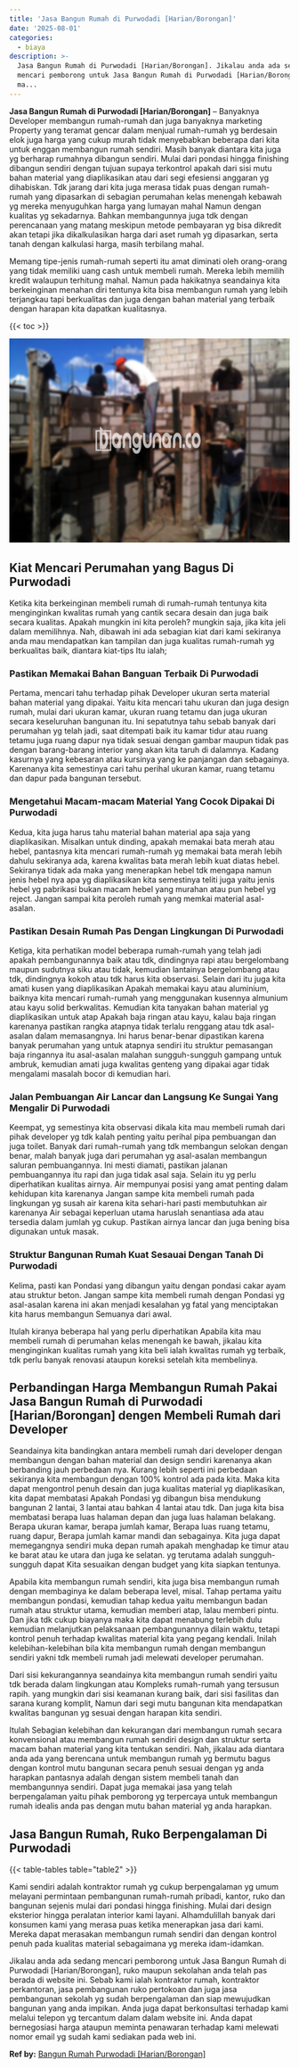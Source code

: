 ```yaml
---
title: 'Jasa Bangun Rumah di Purwodadi [Harian/Borongan]'
date: '2025-08-01'
categories:
  - biaya
description: >-
  Jasa Bangun Rumah di Purwodadi [Harian/Borongan]. Jikalau anda ada sedang
  mencari pemborong untuk Jasa Bangun Rumah di Purwodadi [Harian/Borongan], ruko
  ma...
---
```


**Jasa Bangun Rumah di Purwodadi \[Harian/Borongan\]** – Banyaknya Developer membangun rumah-rumah dan juga banyaknya marketing Property yang teramat gencar dalam menjual rumah-rumah yg berdesain elok juga harga yang cukup murah tidak menyebabkan beberapa dari kita untuk enggan membangun rumah sendiri. Masih banyak diantara kita juga yg berharap rumahnya dibangun sendiri. Mulai dari pondasi hingga finishing dibangun sendiri dengan tujuan supaya terkontrol apakah dari sisi mutu bahan material yang diaplikasikan atau dari segi efesiensi anggaran yg dihabiskan. Tdk jarang dari kita juga merasa tidak puas dengan rumah-rumah yang dipasarkan di sebagian perumahan kelas menengah kebawah yg mereka menyuguhkan harga yang lumayan mahal Namun dengan kualitas yg sekadarnya. Bahkan membangunnya juga tdk dengan perencanaan yang matang meskipun metode pembayaran yg bisa dikredit akan tetapi jika dikalkulasikan harga dari aset rumah yg dipasarkan, serta tanah dengan kalkulasi harga, masih terbilang mahal.

Memang tipe-jenis rumah-rumah seperti itu amat diminati oleh orang-orang yang tidak memiliki uang cash untuk membeli rumah. Mereka lebih memilih kredit walaupun terhitung mahal. Namun pada hakikatnya seandainya kita berkeinginan menahan diri tentunya kita bisa membangun rumah yang lebih terjangkau tapi berkualitas dan juga dengan bahan material yang terbaik dengan harapan kita dapatkan kualitasnya.

{{< toc >}}

![Jasa Bangun Rumah di Purwodadi [Harian/Borongan]](/images/borong-bangunan-42.png)

## Kiat Mencari Perumahan yang Bagus Di Purwodadi

Ketika kita berkeinginan membeli rumah di rumah-rumah tentunya kita menginginkan kwalitas rumah yang cantik secara desain dan juga baik secara kualitas. Apakah mungkin ini kita peroleh? mungkin saja, jika kita jeli dalam memilihnya. Nah, dibawah ini ada sebagian kiat dari kami sekiranya anda mau mendapatkan kan tampilan dan juga kualitas rumah-rumah yg berkualitas baik, diantara kiat-tips Itu ialah;

### Pastikan Memakai Bahan Banguan Terbaik Di Purwodadi

Pertama, mencari tahu terhadap pihak Developer ukuran serta material bahan material yang dipakai. Yaitu kita mencari tahu ukuran dan juga design rumah, mulai dari ukuran kamar, ukuran ruang tetamu dan juga ukuran secara keseluruhan bangunan itu. Ini sepatutnya tahu sebab banyak dari perumahan yg telah jadi, saat ditempati baik itu kamar tidur atau ruang tetamu juga ruang dapur nya tidak sesuai dengan gambar maupun tidak pas dengan barang-barang interior yang akan kita taruh di dalamnya. Kadang kasurnya yang kebesaran atau kursinya yang ke panjangan dan sebagainya. Karenanya kita semestinya cari tahu perihal ukuran kamar, ruang tetamu dan dapur pada bangunan tersebut.

### Mengetahui Macam-macam Material Yang Cocok Dipakai Di Purwodadi

Kedua, kita juga harus tahu material bahan material apa saja yang diaplikasikan. Misalkan untuk dinding, apakah memakai bata merah atau hebel, pantasnya kita mencari rumah-rumah yg memakai bata merah lebih dahulu sekiranya ada, karena kwalitas bata merah lebih kuat diatas hebel. Sekiranya tidak ada maka yang menerapkan hebel tdk mengapa namun jenis hebel nya apa yg diaplikasikan kita semestinya teliti juga yaitu jenis hebel yg pabrikasi bukan macam hebel yang murahan atau pun hebel yg reject. Jangan sampai kita peroleh rumah yang memkai material asal-asalan.

### Pastikan Desain Rumah Pas Dengan Lingkungan Di Purwodadi

Ketiga, kita perhatikan model beberapa rumah-rumah yang telah jadi apakah pembangunannya baik atau tdk, dindingnya rapi atau bergelombang maupun sudutnya siku atau tidak, kemudian lantainya bergelombang atau tdk, dindingnya kokoh atau tdk harus kita observasi. Selain dari itu juga kita amati kusen yang diaplikasikan Apakah memakai kayu atau aluminium, baiknya kita mencari rumah-rumah yang menggunakan kusennya almunium atau kayu solid berkwalitas. Kemudian kita tanyakan bahan material yg diaplikasikan untuk atap Apakah baja ringan atau kayu, kalau baja ringan karenanya pastikan rangka atapnya tidak terlalu renggang atau tdk asal-asalan dalam memasangnya. Ini harus benar-benar dipastikan karena banyak perumahan yang untuk atapnya sendiri itu struktur pemasangan baja ringannya itu asal-asalan malahan sungguh-sungguh gampang untuk ambruk, kemudian amati juga kwalitas genteng yang dipakai agar tidak mengalami masalah bocor di kemudian hari.

### Jalan Pembuangan Air Lancar dan Langsung Ke Sungai Yang Mengalir Di Purwodadi

Keempat, yg semestinya kita observasi dikala kita mau membeli rumah dari pihak developer yg tdk kalah penting yaitu perihal pipa pembuangan dan juga toilet. Banyak dari rumah-rumah yang tdk membangun selokan dengan benar, malah banyak juga dari perumahan yg asal-asalan membangun saluran pembuangannya. Ini mesti diamati, pastikan jalanan pembuangannya itu rapi dan juga tidak asal saja. Selain itu yg perlu diperhatikan kualitas airnya. Air mempunyai posisi yang amat penting dalam kehidupan kita karenanya Jangan sampe kita membeli rumah pada lingkungan yg susah air karena kita sehari-hari pasti membutuhkan air karenanya Air sebagai keperluan utama haruslah senantiasa ada atau tersedia dalam jumlah yg cukup. Pastikan airnya lancar dan juga bening bisa digunakan untuk masak.

### Struktur Bangunan Rumah Kuat Sesauai Dengan Tanah Di Purwodadi

Kelima, pasti kan Pondasi yang dibangun yaitu dengan pondasi cakar ayam atau struktur beton. Jangan sampe kita membeli rumah dengan Pondasi yg asal-asalan karena ini akan menjadi kesalahan yg fatal yang menciptakan kita harus membangun Semuanya dari awal.

Itulah kiranya beberapa hal yang perlu diperhatikan Apabila kita mau membeli rumah di perumahan kelas menengah ke bawah, jikalau kita menginginkan kualitas rumah yang kita beli ialah kwalitas rumah yg terbaik, tdk perlu banyak renovasi ataupun koreksi setelah kita membelinya.

## Perbandingan Harga Membangun Rumah Pakai Jasa Bangun Rumah di Purwodadi \[Harian/Borongan\] dengen Membeli Rumah dari Developer

Seandainya kita bandingkan antara membeli rumah dari developer dengan membangun dengan bahan material dan design sendiri karenanya akan berbanding jauh perbedaan nya. Kurang lebih seperti ini perbedaan sekiranya kita membangun dengan 100% kontrol ada pada kita. Maka kita dapat mengontrol penuh desain dan juga kualitas material yg diaplikasikan, kita dapat membatasi Apakah Pondasi yg dibangun bisa mendukung bangunan 2 lantai, 3 lantai atau bahkan 4 lantai atau tdk. Dan juga kita bisa membatasi berapa luas halaman depan dan juga luas halaman belakang. Berapa ukuran kamar, berapa jumlah kamar, Berapa luas ruang tetamu, ruang dapur, Berapa jumlah kamar mandi dan sebagainya. Kita juga dapat memegangnya sendiri muka depan rumah apakah menghadap ke timur atau ke barat atau ke utara dan juga ke selatan. yg terutama adalah sungguh-sungguh dapat Kita sesuaikan dengan budget yang kita siapkan tentunya.

Apabila kita membangun rumah sendiri, kita juga bisa membangun rumah dengan membaginya ke dalam beberapa level, misal. Tahap pertama yaitu membangun pondasi, kemudian tahap kedua yaitu membangun badan rumah atau struktur utama, kemudian memberi atap, lalau memberi pintu. Dan jika tdk cukup biayanya maka kita dapat menabung terlebih dulu kemudian melanjutkan pelaksanaan pembangunannya dilain waktu, tetapi kontrol penuh terhadap kwalitas material kita yang pegang kendali. Inilah kelebihan-kelebihan bila kita membangun rumah dengan membangun sendiri yakni tdk membeli rumah jadi melewati developer perumahan.

Dari sisi kekurangannya seandainya kita membangun rumah sendiri yaitu tdk berada dalam lingkungan atau Kompleks rumah-rumah yang tersusun rapih. yang mungkin dari sisi keamanan kurang baik, dari sisi fasilitas dan sarana kurang komplit, Namun dari segi mutu bangunan kita mendapatkan kwalitas bangunan yg sesuai dengan harapan kita sendiri.

Itulah Sebagian kelebihan dan kekurangan dari membangun rumah secara konvensional atau membangun rumah sendiri design dan struktur serta macam bahan material yang kita tentukan sendiri. Nah, jikalau ada diantara anda ada yang berencana untuk membangun rumah yg bermutu bagus dengan kontrol mutu bangunan secara penuh sesuai dengan yg anda harapkan pantasnya adalah dengan sistem membeli tanah dan membangunnya sendiri. Dapat juga memakai jasa yang telah berpengalaman yaitu pihak pemborong yg terpercaya untuk membangun rumah idealis anda pas dengan mutu bahan material yg anda harapkan.

## Jasa Bangun Rumah, Ruko Berpengalaman Di Purwodadi

{{< table-tables table="table2" >}}

Kami sendiri adalah kontraktor rumah yg cukup berpengalaman yg umum melayani permintaan pembangunan rumah-rumah pribadi, kantor, ruko dan bangunan sejenis mulai dari pondasi hingga finishing. Mulai dari design eksterior hingga peralatan interior kami layani. Alhamdulillah banyak dari konsumen kami yang merasa puas ketika menerapkan jasa dari kami. Mereka dapat merasakan membangun rumah sendiri dan dengan kontrol penuh pada kualitas material sebagaimana yg mereka idam-idamkan.

Jikalau anda ada sedang mencari pemborong untuk Jasa Bangun Rumah di Purwodadi \[Harian/Borongan\], ruko maupun sekolahan anda telah pas berada di website ini. Sebab kami ialah kontraktor rumah, kontraktor perkantoran, jasa pembangunan ruko pertokoan dan juga jasa pembangunan sekolah yg sudah berpengalaman dan siap mewujudkan bangunan yang anda impikan. Anda juga dapat berkonsultasi terhadap kami melalui telepon yg tercantum dalam dalam website ini. Anda dapat bernegosiasi harga ataupun meminta penawaran terhadap kami melewati nomor email yg sudah kami sediakan pada web ini.

**Ref by:** [Bangun Rumah Purwodadi [Harian/Borongan]](https://id.wikipedia.org/wiki/Bangun)
